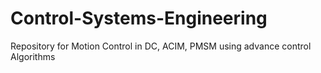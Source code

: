 # Control-Systems-Engineering
Repository for Motion Control in DC, ACIM, PMSM using advance control Algorithms
